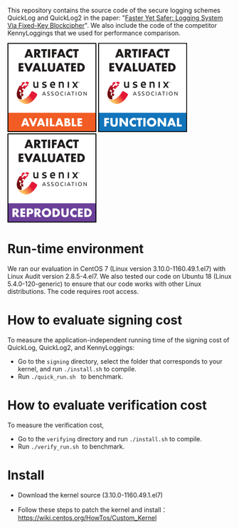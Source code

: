 ﻿This repository contains the source code of the secure logging schemes QuickLog and QuickLog2 in the paper:
"[Faster Yet Safer: Logging System Via Fixed-Key Blockcipher](https://eprint.iacr.org/2022/841.pdf)".
We also include the code of the competitor KennyLoggings that we used for performance comparison.  
  
  
![b1](https://github.com/TsongW/QuickLog/blob/main/images/usenixbadges-available.png) ![b2](https://github.com/TsongW/QuickLog/blob/main/images/usenixbadges-functiona.png) ![b3](https://github.com/TsongW/QuickLog/blob/main/images/usenixbadges-reproduced.png)  


# Run-time environment
We ran our evaluation in CentOS 7 (Linux version 3.10.0-1160.49.1.el7) with Linux Audit version 2.8.5-4.el7. 
We also tested our code on Ubuntu 18 (Linux 5.4.0-120-generic) to ensure that our code works with other Linux distributions. The code requires root access.

# How to evaluate signing cost
To measure the application-independent running time of the signing cost of QuickLog, QuickLog2, and KennyLoggings:

- Go to the `signing` directory, select the folder that corresponds to your kernel, and run `./install.sh` to compile.
- Run  `./quick_run.sh ` to benchmark.

# How to evaluate verification cost
To measure the verification cost,

- Go to the `verifying` directory and run `./install.sh` to compile.
- Run `./verify_run.sh `to benchmark.


# Install 

- Download the kernel source (3.10.0-1160.49.1.el7)

- Follow these steps to patch the kernel and install： https://wiki.centos.org/HowTos/Custom_Kernel 
